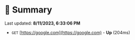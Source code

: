 # 📖 Summary
Last updated: **8/11/2023, 6:33:06 PM**

- `GET` [https://google.com](https://google.com) - **Up** (204ms)
